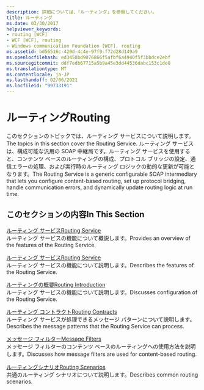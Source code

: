 ```yaml
---
description: 詳細については、「ルーティング」を参照してください。
title: ルーティング
ms.date: 03/30/2017
helpviewer_keywords:
- routing [WCF]
- WCF [WCF], routing
- Windows communication Foundation [WCF], routing
ms.assetid: bd56516c-420d-4c4e-97f9-f72d28d149a9
ms.openlocfilehash: ed3458bd9076866f5afbf6a4940f5f3bbdce2ebf
ms.sourcegitcommit: ddf7edb67715a5b9a45e3dd44536dabc153c1de0
ms.translationtype: MT
ms.contentlocale: ja-JP
ms.lasthandoff: 02/06/2021
ms.locfileid: "99733191"
---
```

# <a name="routing"></a><span data-ttu-id="fbdde-103">ルーティング</span><span class="sxs-lookup"><span data-stu-id="fbdde-103">Routing</span></span>

<span data-ttu-id="fbdde-104">このセクションのトピックでは、ルーティング サービスについて説明します。</span><span class="sxs-lookup"><span data-stu-id="fbdde-104">The topics in this section cover the Routing Service.</span></span> <span data-ttu-id="fbdde-105">ルーティング サービスは、構成可能な汎用の SOAP 中継局です。ルーティング サービスを使用すると、コンテンツ ベースのルーティングの構成、プロトコル ブリッジの設定、通信エラーの処理、および実行時のルーティング ロジックの動的な更新が可能となります。</span><span class="sxs-lookup"><span data-stu-id="fbdde-105">The Routing Service is a generic configurable SOAP intermediary that lets you configure content-based routing, set up protocol bridging, handle communication errors, and dynamically update routing logic at run time.</span></span>  
  
## <a name="in-this-section"></a><span data-ttu-id="fbdde-106">このセクションの内容</span><span class="sxs-lookup"><span data-stu-id="fbdde-106">In This Section</span></span>  

 [<span data-ttu-id="fbdde-107">ルーティング サービス</span><span class="sxs-lookup"><span data-stu-id="fbdde-107">Routing Service</span></span>](routing-service.md)  
 <span data-ttu-id="fbdde-108">ルーティング サービスの機能について概説します。</span><span class="sxs-lookup"><span data-stu-id="fbdde-108">Provides an overview of the features of the Routing Service.</span></span>  
  
 [<span data-ttu-id="fbdde-109">ルーティング サービス</span><span class="sxs-lookup"><span data-stu-id="fbdde-109">Routing Service</span></span>](routing-service.md)  
 <span data-ttu-id="fbdde-110">ルーティング サービスの機能について説明します。</span><span class="sxs-lookup"><span data-stu-id="fbdde-110">Describes the features of the Routing Service.</span></span>  
  
 [<span data-ttu-id="fbdde-111">ルーティングの概要</span><span class="sxs-lookup"><span data-stu-id="fbdde-111">Routing Introduction</span></span>](routing-introduction.md)  
 <span data-ttu-id="fbdde-112">ルーティング サービスの機能について説明します。</span><span class="sxs-lookup"><span data-stu-id="fbdde-112">Discusses configuration of the Routing Service.</span></span>  
  
 [<span data-ttu-id="fbdde-113">ルーティング コントラクト</span><span class="sxs-lookup"><span data-stu-id="fbdde-113">Routing Contracts</span></span>](routing-contracts.md)  
 <span data-ttu-id="fbdde-114">ルーティング サービスが処理できるメッセージ パターンについて説明します。</span><span class="sxs-lookup"><span data-stu-id="fbdde-114">Describes the message patterns that the Routing Service can process.</span></span>  
  
 [<span data-ttu-id="fbdde-115">メッセージ フィルター</span><span class="sxs-lookup"><span data-stu-id="fbdde-115">Message Filters</span></span>](message-filters.md)  
 <span data-ttu-id="fbdde-116">メッセージ フィルターのコンテンツ ベースのルーティングへの使用方法を説明します。</span><span class="sxs-lookup"><span data-stu-id="fbdde-116">Discusses how message filters are used for content-based routing.</span></span>  
  
 [<span data-ttu-id="fbdde-117">ルーティングシナリオ</span><span class="sxs-lookup"><span data-stu-id="fbdde-117">Routing Scenarios</span></span>](routing-scenarios.md)  
 <span data-ttu-id="fbdde-118">共通のルーティング シナリオについて説明します。</span><span class="sxs-lookup"><span data-stu-id="fbdde-118">Describes common routing scenarios.</span></span>
